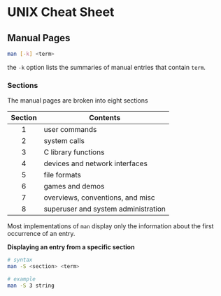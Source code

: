 # UNIX Cheat Sheet


## Manual Pages

```sh
man [-k] <term>
```

the `-k` option lists the summaries of manual entries that contain `term`.

### Sections

The manual pages are broken into eight sections

| Section | Contents                            |
| :-----: | ----------------------------------- |
| 1       | user commands                       |
| 2       | system calls                        |
| 3       | C library functions                 |
| 4       | devices and network interfaces      |
| 5       | file formats                        |
| 6       | games and demos                     |
| 7       | overviews, conventions, and misc    |
| 8       | superuser and system administration |

Most implementations of `man` display only the information about the first occurrence of an entry.

**Displaying an entry from a specific section**

```sh
# syntax
man -S <section> <term>
```

```sh
# example
man -S 3 string
```

